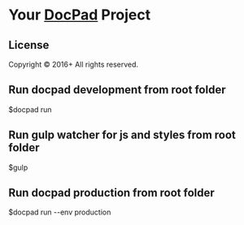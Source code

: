 # Your [DocPad](http://docpad.org) Project

## License
Copyright &copy; 2016+ All rights reserved.


## Run docpad development from root folder
$docpad run

## Run gulp watcher for js and styles from root folder
$gulp

## Run docpad production from root folder
$docpad run --env production

